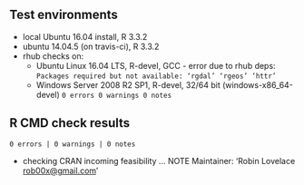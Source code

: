## Test environments
* local Ubuntu 16.04 install, R 3.3.2
* ubuntu 14.04.5 (on travis-ci), R 3.3.2
* rhub checks on:
    * Ubuntu Linux 16.04 LTS, R-devel, GCC - error due to rhub deps:
    `Packages required but not available: ‘rgdal’ ‘rgeos’ ‘httr’`
    * Windows Server 2008 R2 SP1, R-devel, 32/64 bit (windows-x86_64-devel)
    `0 errors 0 warnings 0 notes`

## R CMD check results

`0 errors | 0 warnings | 0 notes`

* checking CRAN incoming feasibility ... NOTE
Maintainer: ‘Robin Lovelace <rob00x@gmail.com>’
